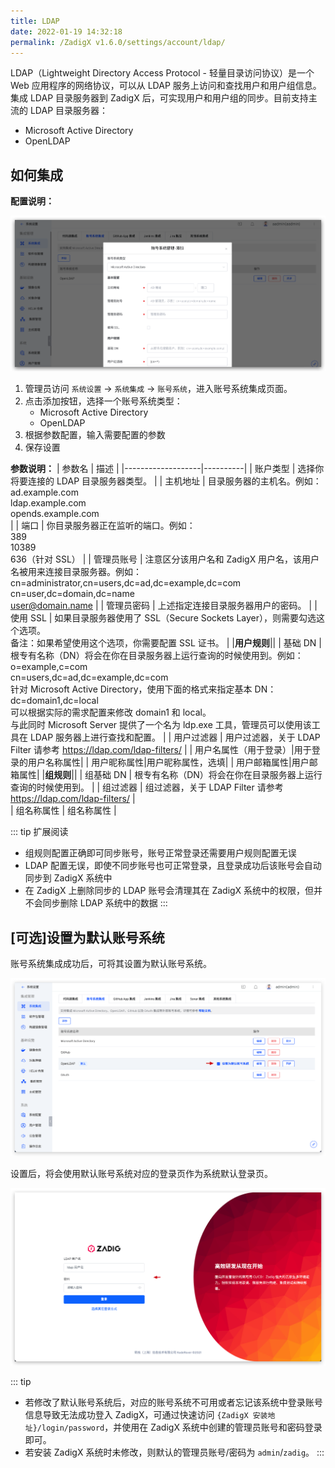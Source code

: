 ```yaml
---
title: LDAP
date: 2022-01-19 14:32:18
permalink: /ZadigX v1.6.0/settings/account/ldap/
---
```


LDAP（Lightweight Directory Access Protocol - 轻量目录访问协议）是一个 Web 应用程序的网络协议，可以从 LDAP 服务上访问和查找用户和用户组信息。
集成 LDAP 目录服务器到 ZadigX 后，可实现用户和用户组的同步。目前支持主流的 LDAP 目录服务器：

- Microsoft Active Directory
- OpenLDAP

## 如何集成

**配置说明：**

![ad](../_images/user_account_ad.png)

1. 管理员访问 `系统设置` -> `系统集成` -> `账号系统`，进入账号系统集成页面。
2. 点击添加按钮，选择一个账号系统类型：
    - Microsoft Active Directory
    - OpenLDAP
3. 根据参数配置，输入需要配置的参数
4. 保存设置

**参数说明：**
| 参数名             | 描述 |
|-------------------|----------|
| 账户类型           | 选择你将要连接的 LDAP 目录服务器类型。  |
| 主机地址            | 目录服务器的主机名。例如：<br> ad.example.com<br> ldap.example.com<br> opends.example.com<br> |
| 端口               | 你目录服务器正在监听的端口。例如： <br> 389<br> 10389 <br> 636（针对 SSL） |
| 管理员账号            | 注意区分该用户名和 ZadigX 用户名，该用户名被用来连接目录服务器。例如：<br> cn=administrator,cn=users,dc=ad,dc=example,dc=com <br> cn=user,dc=domain,dc=name <br> user@domain.name |
| 管理员密码               | 上述指定连接目录服务器用户的密码。 |
| 使用 SSL           | 如果目录服务器使用了 SSL（Secure Sockets Layer），则需要勾选这个选项。<br> 备注：如果希望使用这个选项，你需要配置 SSL 证书。  |
|**用户规则**||
| 基础 DN | 根专有名称（DN）将会在你在目录服务器上运行查询的时候使用到。例如：<br> o=example,c=com <br> cn=users,dc=ad,dc=example,dc=com<br> 针对 Microsoft Active Directory，使用下面的格式来指定基本 DN：<br> dc=domain1,dc=local <br> 可以根据实际的需求配置来修改 domain1 和 local。<br> 与此同时 Microsoft Server 提供了一个名为 ldp.exe 工具，管理员可以使用该工具在 LDAP 服务器上进行查找和配置。 |
| 用户过滤器         | 用户过滤器，关于 LDAP Filter 请参考 https://ldap.com/ldap-filters/  |
| 用户名属性（用于登录）|用于登录的用户名称属性|
| 用户昵称属性|用户昵称属性，选填|
| 用户邮箱属性|用户邮箱属性|
|**组规则**||
| 组基础 DN | 根专有名称（DN）将会在你在目录服务器上运行查询的时候使用到。 |
| 组过滤器   | 组过滤器，关于 LDAP Filter 请参考  https://ldap.com/ldap-filters/  |  
| 组名称属性 | 组名称属性 |

::: tip 扩展阅读
- 组规则配置正确即可同步账号，账号正常登录还需要用户规则配置无误
- LDAP 配置无误，即使不同步账号也可正常登录，且登录成功后该账号会自动同步到 ZadigX 系统中
- 在 ZadigX 上删除同步的 LDAP 账号会清理其在 ZadigX 系统中的权限，但并不会同步删除 LDAP 系统中的数据
:::

## [可选]设置为默认账号系统
账号系统集成成功后，可将其设置为默认账号系统。

![default_user_system](../_images/default_user_system.png)

设置后，将会使用默认账号系统对应的登录页作为系统默认登录页。

![default_login_page](../_images/default_login_page.png)

::: tip
- 若修改了默认账号系统后，对应的账号系统不可用或者忘记该系统中登录账号信息导致无法成功登入 ZadigX，可通过快速访问 `{ZadigX 安装地址}/login/password`，并使用在 ZadigX 系统中创建的管理员账号和密码登录即可。
- 若安装 ZadigX 系统时未修改，则默认的管理员账号/密码为 `admin`/`zadig`。
:::
